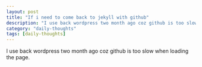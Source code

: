 ```yaml
---
layout: post
title: "If i need to come back to jekyll with github"
description: "I use back wordpress two month ago coz github is too slow when loading the page."
category: "daily-thoughts"
tags: [daily-thoughts]
---
```

I use back wordpress two month ago coz github is too slow when loading the page.
